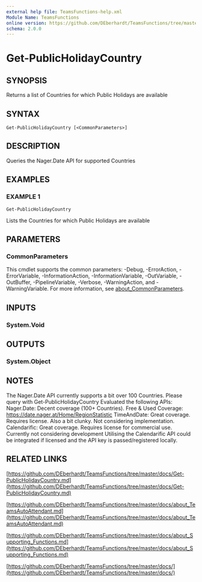 ```yaml
---
external help file: TeamsFunctions-help.xml
Module Name: TeamsFunctions
online version: https://github.com/DEberhardt/TeamsFunctions/tree/master/docs/Get-PublicHolidayCountry.md
schema: 2.0.0
---
```


# Get-PublicHolidayCountry

## SYNOPSIS
Returns a list of Countries for which Public Holidays are available

## SYNTAX

```
Get-PublicHolidayCountry [<CommonParameters>]
```

## DESCRIPTION
Queries the Nager.Date API for supported Countries

## EXAMPLES

### EXAMPLE 1
```
Get-PublicHolidayCountry
```

Lists the Countries for which Public Holidays are available

## PARAMETERS

### CommonParameters
This cmdlet supports the common parameters: -Debug, -ErrorAction, -ErrorVariable, -InformationAction, -InformationVariable, -OutVariable, -OutBuffer, -PipelineVariable, -Verbose, -WarningAction, and -WarningVariable. For more information, see [about_CommonParameters](http://go.microsoft.com/fwlink/?LinkID=113216).

## INPUTS

### System.Void
## OUTPUTS

### System.Object
## NOTES
The Nager.Date API currently supports a bit over 100 Countries.
Please query with Get-PublicHolidayCountry
Evaluated the following APIs:
Nager.Date:   Decent coverage (100+ Countries).
Free & Used Coverage: https://date.nager.at/Home/RegionStatistic
TimeAndDate:  Great coverage.
Requires license.
Also a bit clunky.
Not considering implementation.
Calendarific: Great coverage.
Requires license for commercial use.
Currently not considering development
Utilising the Calendarific API could be integrated if licensed and the API key is passed/registered locally.

## RELATED LINKS

[https://github.com/DEberhardt/TeamsFunctions/tree/master/docs/Get-PublicHolidayCountry.md](https://github.com/DEberhardt/TeamsFunctions/tree/master/docs/Get-PublicHolidayCountry.md)

[https://github.com/DEberhardt/TeamsFunctions/tree/master/docs/about_TeamsAutoAttendant.md](https://github.com/DEberhardt/TeamsFunctions/tree/master/docs/about_TeamsAutoAttendant.md)

[https://github.com/DEberhardt/TeamsFunctions/tree/master/docs/about_Supporting_Functions.md](https://github.com/DEberhardt/TeamsFunctions/tree/master/docs/about_Supporting_Functions.md)

[https://github.com/DEberhardt/TeamsFunctions/tree/master/docs/](https://github.com/DEberhardt/TeamsFunctions/tree/master/docs/)


